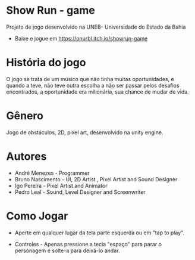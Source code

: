 # Show Run - game
Projeto de jogo desenvolvido na UNEB- Universidade do Estado da Bahia
-  Baixe e jogue em https://onurbl.itch.io/showrun-game
# História do jogo
O jogo se trata de um músico que não tinha muitas oportunidades, e quando a teve, não teve outra escolha a não ser passar pelos desafios encontrados, a oportunidade era milionária, sua chance de mudar de vida.

# Gênero
Jogo de obstáculos, 2D, pixel art, desenvolvido na unity engine.


# Autores 
-  André Menezes - Programmer
-  Bruno Nascimento -  UI, 2D Artist , Pixel Artist and Sound Designer
-  Igo Pereira -  Pixel Artist and Animator
-  Pedro Leal -  Sound, Level Designer and Screenwriter

# Como Jogar
-  Aperte em qualquer lugar da tela parte esquerda ou em "tap to play".

-  Controles - Apenas pressione a tecla "espaço" para parar o personagem e solte-a para deixá-lo andar.
